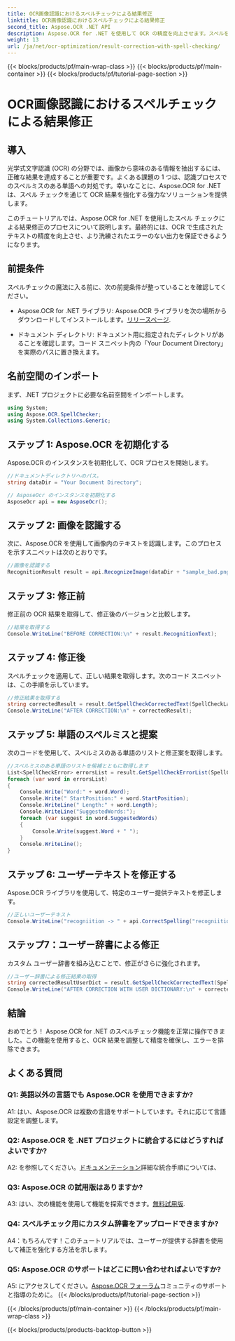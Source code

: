 ```yaml
---
title: OCR画像認識におけるスペルチェックによる結果修正
linktitle: OCR画像認識におけるスペルチェックによる結果修正
second_title: Aspose.OCR .NET API
description: Aspose.OCR for .NET を使用して OCR の精度を向上させます。スペルを修正し、辞書をカスタマイズし、エラーのないテキスト認識を簡単に実現します。
weight: 13
url: /ja/net/ocr-optimization/result-correction-with-spell-checking/
---
```


{{< blocks/products/pf/main-wrap-class >}}
{{< blocks/products/pf/main-container >}}
{{< blocks/products/pf/tutorial-page-section >}}

# OCR画像認識におけるスペルチェックによる結果修正

## 導入

光学式文字認識 (OCR) の分野では、画像から意味のある情報を抽出するには、正確な結果を達成することが重要です。よくある課題の 1 つは、認識プロセスでのスペルミスのある単語への対処です。幸いなことに、Aspose.OCR for .NET は、スペル チェックを通じて OCR 結果を強化する強力なソリューションを提供します。

このチュートリアルでは、Aspose.OCR for .NET を使用したスペル チェックによる結果修正のプロセスについて説明します。最終的には、OCR で生成されたテキストの精度を向上させ、より洗練されたエラーのない出力を保証できるようになります。

## 前提条件

スペルチェックの魔法に入る前に、次の前提条件が整っていることを確認してください。

-  Aspose.OCR for .NET ライブラリ: Aspose.OCR ライブラリを次の場所からダウンロードしてインストールします。[リリースページ](https://releases.aspose.com/ocr/net/).

- ドキュメント ディレクトリ: ドキュメント用に指定されたディレクトリがあることを確認します。コード スニペット内の「Your Document Directory」を実際のパスに置き換えます。

## 名前空間のインポート

まず、.NET プロジェクトに必要な名前空間をインポートします。

```csharp
using System;
using Aspose.OCR.SpellChecker;
using System.Collections.Generic;
```

## ステップ 1: Aspose.OCR を初期化する

Aspose.OCR のインスタンスを初期化して、OCR プロセスを開始します。

```csharp
//ドキュメントディレクトリへのパス。
string dataDir = "Your Document Directory";

// AsposeOcr のインスタンスを初期化する
AsposeOcr api = new AsposeOcr();
```

## ステップ 2: 画像を認識する

次に、Aspose.OCR を使用して画像内のテキストを認識します。このプロセスを示すスニペットは次のとおりです。

```csharp
//画像を認識する
RecognitionResult result = api.RecognizeImage(dataDir + "sample_bad.png", new RecognitionSettings(Language.Eng));
```

## ステップ 3: 修正前

修正前の OCR 結果を取得して、修正後のバージョンと比較します。

```csharp
//結果を取得する
Console.WriteLine("BEFORE CORRECTION:\n" + result.RecognitionText);
```

## ステップ 4: 修正後

スペルチェックを適用して、正しい結果を取得します。次のコード スニペットは、この手順を示しています。

```csharp
//修正結果を取得する
string correctedResult = result.GetSpellCheckCorrectedText(SpellCheckLanguage.Eng);
Console.WriteLine("AFTER CORRECTION:\n" + correctedResult);
```

## ステップ 5: 単語のスペルミスと提案

次のコードを使用して、スペルミスのある単語のリストと修正案を取得します。

```csharp
//スペルミスのある単語のリストを候補とともに取得します
List<SpellCheckError> errorsList = result.GetSpellCheckErrorList(SpellCheckLanguage.Eng);
foreach (var word in errorsList)
{
	Console.Write("Word:" + word.Word);
	Console.Write(" StartPosition:" + word.StartPosition);
	Console.WriteLine(" Length:" + word.Length);
	Console.WriteLine("SuggestedWords:");
	foreach (var suggest in word.SuggestedWords)
	{
		Console.Write(suggest.Word + " ");
	}
	Console.WriteLine();
}
```

## ステップ 6: ユーザーテキストを修正する

Aspose.OCR ライブラリを使用して、特定のユーザー提供テキストを修正します。

```csharp
//正しいユーザーテキスト
Console.WriteLine("recogniition -> " + api.CorrectSpelling("recogniition"));
```

## ステップ7：ユーザー辞書による修正

カスタム ユーザー辞書を組み込むことで、修正がさらに強化されます。

```csharp
//ユーザー辞書による修正結果の取得
string correctedResultUserDict = result.GetSpellCheckCorrectedText(SpellCheckLanguage.Eng, dataDir+"dictionary.txt");
Console.WriteLine("AFTER CORRECTION WITH USER DICTIONARY:\n" + correctedResultUserDict);
```

## 結論

おめでとう！ Aspose.OCR for .NET のスペルチェック機能を正常に操作できました。この機能を使用すると、OCR 結果を調整して精度を確保し、エラーを排除できます。

## よくある質問

### Q1: 英語以外の言語でも Aspose.OCR を使用できますか?

A1: はい、Aspose.OCR は複数の言語をサポートしています。それに応じて言語設定を調整します。

### Q2: Aspose.OCR を .NET プロジェクトに統合するにはどうすればよいですか?

 A2: を参照してください。[ドキュメンテーション](https://reference.aspose.com/ocr/net/)詳細な統合手順については、

### Q3: Aspose.OCR の試用版はありますか?

 A3: はい、次の機能を使用して機能を探索できます。[無料試用版](https://releases.aspose.com/).

### Q4: スペルチェック用にカスタム辞書をアップロードできますか?

A4：もちろんです！このチュートリアルでは、ユーザーが提供する辞書を使用して補正を強化する方法を示します。

### Q5: Aspose.OCR のサポートはどこに問い合わせればよいですか?

 A5: にアクセスしてください。[Aspose.OCR フォーラム](https://forum.aspose.com/c/ocr/16)コミュニティのサポートと指導のために。
{{< /blocks/products/pf/tutorial-page-section >}}

{{< /blocks/products/pf/main-container >}}
{{< /blocks/products/pf/main-wrap-class >}}

{{< blocks/products/products-backtop-button >}}
